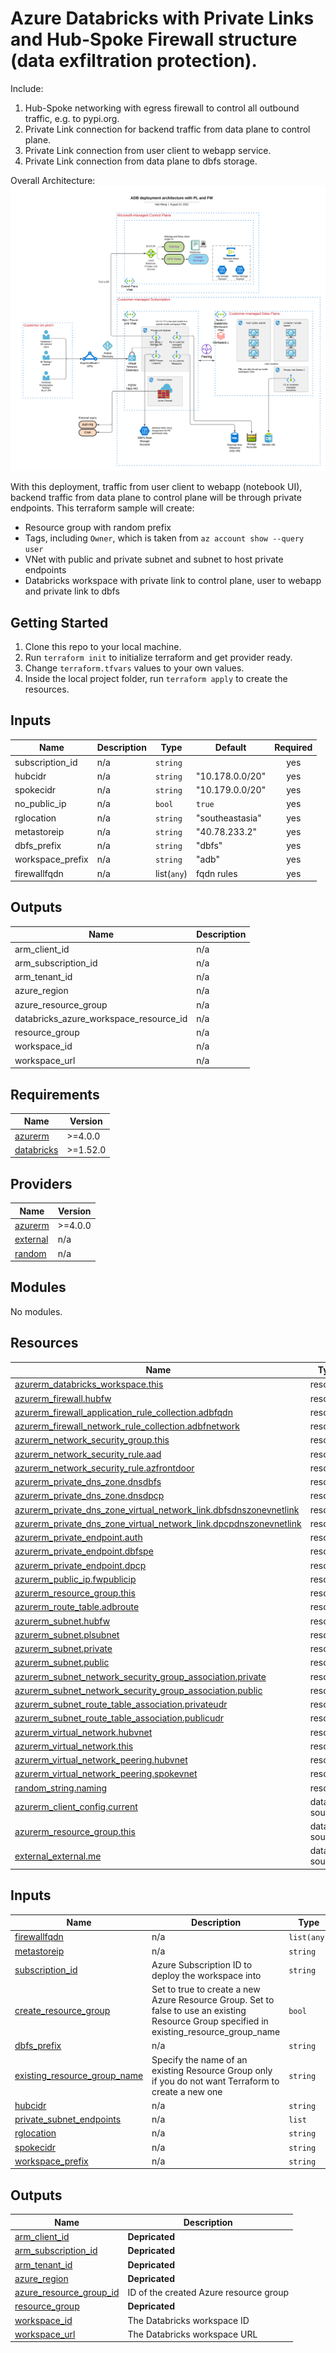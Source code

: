 # Azure Databricks with Private Links and Hub-Spoke Firewall structure (data exfiltration protection).

Include:
1. Hub-Spoke networking with egress firewall to control all outbound traffic, e.g. to pypi.org.
2. Private Link connection for backend traffic from data plane to control plane.
3. Private Link connection from user client to webapp service.
4. Private Link connection from data plane to dbfs storage.

Overall Architecture:
![alt text](https://raw.githubusercontent.com/databricks/terraform-databricks-examples/main/examples/adb-private-links/images/adb-private-links.png?raw=true)

With this deployment, traffic from user client to webapp (notebook UI), backend traffic from data plane to control plane will be through private endpoints. This terraform sample will create:
* Resource group with random prefix
* Tags, including `Owner`, which is taken from `az account show --query user`
* VNet with public and private subnet and subnet to host private endpoints
* Databricks workspace with private link to control plane, user to webapp and private link to dbfs


## Getting Started
1. Clone this repo to your local machine.
2. Run `terraform init` to initialize terraform and get provider ready.
3. Change `terraform.tfvars` values to your own values.
4. Inside the local project folder, run `terraform apply` to create the resources.

## Inputs

| Name             | Description | Type        | Default         | Required |
| ---------------- | ----------- | ----------- | --------------- | :------: |
| subscription_id  | n/a         | `string`    |                 |   yes    |
| hubcidr          | n/a         | `string`    | "10.178.0.0/20" |   yes    |
| spokecidr        | n/a         | `string`    | "10.179.0.0/20" |   yes    |
| no\_public\_ip   | n/a         | `bool`      | `true`          |   yes    |
| rglocation       | n/a         | `string`    | "southeastasia" |   yes    |
| metastoreip      | n/a         | `string`    | "40.78.233.2"   |   yes    |
| dbfs_prefix      | n/a         | `string`    | "dbfs"          |   yes    |
| workspace_prefix | n/a         | `string`    | "adb"           |   yes    |
| firewallfqdn     | n/a         | list(`any`) | fqdn rules      |   yes    |


## Outputs

| Name                                       | Description |
| ------------------------------------------ | ----------- |
| arm\_client\_id                            | n/a         |
| arm\_subscription\_id                      | n/a         |
| arm\_tenant\_id                            | n/a         |
| azure\_region                              | n/a         |
| azure\_resource_group                      | n/a         |
| databricks\_azure\_workspace\_resource\_id | n/a         |
| resource\_group                            | n/a         |
| workspace\_id                              | n/a         |
| workspace\_url                             | n/a         |

<!-- BEGIN_TF_DOCS -->
## Requirements

| Name | Version |
|------|---------|
| <a name="requirement_azurerm"></a> [azurerm](#requirement\_azurerm) | >=4.0.0 |
| <a name="requirement_databricks"></a> [databricks](#requirement\_databricks) | >=1.52.0 |

## Providers

| Name | Version |
|------|---------|
| <a name="provider_azurerm"></a> [azurerm](#provider\_azurerm) | >=4.0.0 |
| <a name="provider_external"></a> [external](#provider\_external) | n/a |
| <a name="provider_random"></a> [random](#provider\_random) | n/a |

## Modules

No modules.

## Resources

| Name | Type |
|------|------|
| [azurerm_databricks_workspace.this](https://registry.terraform.io/providers/hashicorp/azurerm/latest/docs/resources/databricks_workspace) | resource |
| [azurerm_firewall.hubfw](https://registry.terraform.io/providers/hashicorp/azurerm/latest/docs/resources/firewall) | resource |
| [azurerm_firewall_application_rule_collection.adbfqdn](https://registry.terraform.io/providers/hashicorp/azurerm/latest/docs/resources/firewall_application_rule_collection) | resource |
| [azurerm_firewall_network_rule_collection.adbfnetwork](https://registry.terraform.io/providers/hashicorp/azurerm/latest/docs/resources/firewall_network_rule_collection) | resource |
| [azurerm_network_security_group.this](https://registry.terraform.io/providers/hashicorp/azurerm/latest/docs/resources/network_security_group) | resource |
| [azurerm_network_security_rule.aad](https://registry.terraform.io/providers/hashicorp/azurerm/latest/docs/resources/network_security_rule) | resource |
| [azurerm_network_security_rule.azfrontdoor](https://registry.terraform.io/providers/hashicorp/azurerm/latest/docs/resources/network_security_rule) | resource |
| [azurerm_private_dns_zone.dnsdbfs](https://registry.terraform.io/providers/hashicorp/azurerm/latest/docs/resources/private_dns_zone) | resource |
| [azurerm_private_dns_zone.dnsdpcp](https://registry.terraform.io/providers/hashicorp/azurerm/latest/docs/resources/private_dns_zone) | resource |
| [azurerm_private_dns_zone_virtual_network_link.dbfsdnszonevnetlink](https://registry.terraform.io/providers/hashicorp/azurerm/latest/docs/resources/private_dns_zone_virtual_network_link) | resource |
| [azurerm_private_dns_zone_virtual_network_link.dpcpdnszonevnetlink](https://registry.terraform.io/providers/hashicorp/azurerm/latest/docs/resources/private_dns_zone_virtual_network_link) | resource |
| [azurerm_private_endpoint.auth](https://registry.terraform.io/providers/hashicorp/azurerm/latest/docs/resources/private_endpoint) | resource |
| [azurerm_private_endpoint.dbfspe](https://registry.terraform.io/providers/hashicorp/azurerm/latest/docs/resources/private_endpoint) | resource |
| [azurerm_private_endpoint.dpcp](https://registry.terraform.io/providers/hashicorp/azurerm/latest/docs/resources/private_endpoint) | resource |
| [azurerm_public_ip.fwpublicip](https://registry.terraform.io/providers/hashicorp/azurerm/latest/docs/resources/public_ip) | resource |
| [azurerm_resource_group.this](https://registry.terraform.io/providers/hashicorp/azurerm/latest/docs/resources/resource_group) | resource |
| [azurerm_route_table.adbroute](https://registry.terraform.io/providers/hashicorp/azurerm/latest/docs/resources/route_table) | resource |
| [azurerm_subnet.hubfw](https://registry.terraform.io/providers/hashicorp/azurerm/latest/docs/resources/subnet) | resource |
| [azurerm_subnet.plsubnet](https://registry.terraform.io/providers/hashicorp/azurerm/latest/docs/resources/subnet) | resource |
| [azurerm_subnet.private](https://registry.terraform.io/providers/hashicorp/azurerm/latest/docs/resources/subnet) | resource |
| [azurerm_subnet.public](https://registry.terraform.io/providers/hashicorp/azurerm/latest/docs/resources/subnet) | resource |
| [azurerm_subnet_network_security_group_association.private](https://registry.terraform.io/providers/hashicorp/azurerm/latest/docs/resources/subnet_network_security_group_association) | resource |
| [azurerm_subnet_network_security_group_association.public](https://registry.terraform.io/providers/hashicorp/azurerm/latest/docs/resources/subnet_network_security_group_association) | resource |
| [azurerm_subnet_route_table_association.privateudr](https://registry.terraform.io/providers/hashicorp/azurerm/latest/docs/resources/subnet_route_table_association) | resource |
| [azurerm_subnet_route_table_association.publicudr](https://registry.terraform.io/providers/hashicorp/azurerm/latest/docs/resources/subnet_route_table_association) | resource |
| [azurerm_virtual_network.hubvnet](https://registry.terraform.io/providers/hashicorp/azurerm/latest/docs/resources/virtual_network) | resource |
| [azurerm_virtual_network.this](https://registry.terraform.io/providers/hashicorp/azurerm/latest/docs/resources/virtual_network) | resource |
| [azurerm_virtual_network_peering.hubvnet](https://registry.terraform.io/providers/hashicorp/azurerm/latest/docs/resources/virtual_network_peering) | resource |
| [azurerm_virtual_network_peering.spokevnet](https://registry.terraform.io/providers/hashicorp/azurerm/latest/docs/resources/virtual_network_peering) | resource |
| [random_string.naming](https://registry.terraform.io/providers/hashicorp/random/latest/docs/resources/string) | resource |
| [azurerm_client_config.current](https://registry.terraform.io/providers/hashicorp/azurerm/latest/docs/data-sources/client_config) | data source |
| [azurerm_resource_group.this](https://registry.terraform.io/providers/hashicorp/azurerm/latest/docs/data-sources/resource_group) | data source |
| [external_external.me](https://registry.terraform.io/providers/hashicorp/external/latest/docs/data-sources/external) | data source |

## Inputs

| Name | Description | Type | Default | Required |
|------|-------------|------|---------|:--------:|
| <a name="input_firewallfqdn"></a> [firewallfqdn](#input\_firewallfqdn) | n/a | `list(any)` | n/a | yes |
| <a name="input_metastoreip"></a> [metastoreip](#input\_metastoreip) | n/a | `string` | n/a | yes |
| <a name="input_subscription_id"></a> [subscription\_id](#input\_subscription\_id) | Azure Subscription ID to deploy the workspace into | `string` | n/a | yes |
| <a name="input_create_resource_group"></a> [create\_resource\_group](#input\_create\_resource\_group) | Set to true to create a new Azure Resource Group. Set to false to use an existing Resource Group specified in existing\_resource\_group\_name | `bool` | `true` | no |
| <a name="input_dbfs_prefix"></a> [dbfs\_prefix](#input\_dbfs\_prefix) | n/a | `string` | `"dbfs"` | no |
| <a name="input_existing_resource_group_name"></a> [existing\_resource\_group\_name](#input\_existing\_resource\_group\_name) | Specify the name of an existing Resource Group only if you do not want Terraform to create a new one | `string` | `""` | no |
| <a name="input_hubcidr"></a> [hubcidr](#input\_hubcidr) | n/a | `string` | `"10.178.0.0/20"` | no |
| <a name="input_private_subnet_endpoints"></a> [private\_subnet\_endpoints](#input\_private\_subnet\_endpoints) | n/a | `list` | `[]` | no |
| <a name="input_rglocation"></a> [rglocation](#input\_rglocation) | n/a | `string` | `"southeastasia"` | no |
| <a name="input_spokecidr"></a> [spokecidr](#input\_spokecidr) | n/a | `string` | `"10.179.0.0/20"` | no |
| <a name="input_workspace_prefix"></a> [workspace\_prefix](#input\_workspace\_prefix) | n/a | `string` | `"adb"` | no |

## Outputs

| Name | Description |
|------|-------------|
| <a name="output_arm_client_id"></a> [arm\_client\_id](#output\_arm\_client\_id) | **Depricated** |
| <a name="output_arm_subscription_id"></a> [arm\_subscription\_id](#output\_arm\_subscription\_id) | **Depricated** |
| <a name="output_arm_tenant_id"></a> [arm\_tenant\_id](#output\_arm\_tenant\_id) | **Depricated** |
| <a name="output_azure_region"></a> [azure\_region](#output\_azure\_region) | **Depricated** |
| <a name="output_azure_resource_group_id"></a> [azure\_resource\_group\_id](#output\_azure\_resource\_group\_id) | ID of the created Azure resource group |
| <a name="output_resource_group"></a> [resource\_group](#output\_resource\_group) | **Depricated** |
| <a name="output_workspace_id"></a> [workspace\_id](#output\_workspace\_id) | The Databricks workspace ID |
| <a name="output_workspace_url"></a> [workspace\_url](#output\_workspace\_url) | The Databricks workspace URL |
<!-- END_TF_DOCS -->